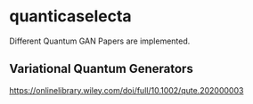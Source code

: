 # quanticaselecta

Different Quantum GAN Papers are implemented.

## Variational Quantum Generators
https://onlinelibrary.wiley.com/doi/full/10.1002/qute.202000003


